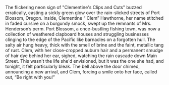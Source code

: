 The flickering neon sign of "Clementine's Clips and Cuts" buzzed erratically, casting a sickly green glow over the rain-slicked streets of Port Blossom, Oregon. Inside, Clementine “ Clem” Hawthorne, her name stitched in faded cursive on a burgundy smock, swept up the remnants of Mrs. Henderson’s perm.  Port Blossom, a once-bustling fishing town, was now a collection of weathered clapboard houses and struggling businesses clinging to the edge of the Pacific like barnacles on a forgotten hull. The salty air hung heavy, thick with the smell of brine and the faint, metallic tang of rust.  Clem, with her close-cropped auburn hair and a permanent smudge of hair dye behind her ear, sighed, watching the rain cascade down Main Street.  This wasn't the life she'd envisioned, but it was the one she had, and tonight, it felt particularly bleak.  The bell above the door chimed, announcing a new arrival, and Clem, forcing a smile onto her face, called out, “Be right with you!”
